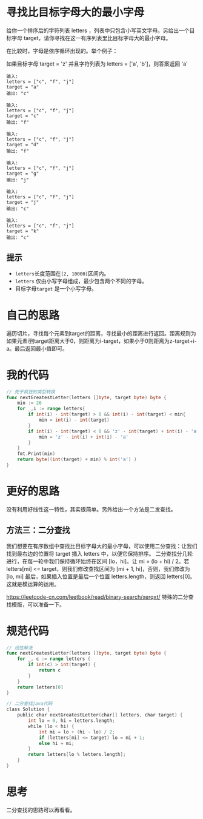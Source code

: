 # 寻找比目标字母大的最小字母

给你一个排序后的字符列表 letters ，列表中只包含小写英文字母。另给出一个目标字母 target，请你寻找在这一有序列表里比目标字母大的最小字母。

在比较时，字母是依序循环出现的。举个例子：

如果目标字母 target = 'z' 并且字符列表为 letters = ['a', 'b']，则答案返回 'a'

```
输入:
letters = ["c", "f", "j"]
target = "a"
输出: "c"

输入:
letters = ["c", "f", "j"]
target = "c"
输出: "f"

输入:
letters = ["c", "f", "j"]
target = "d"
输出: "f"

输入:
letters = ["c", "f", "j"]
target = "g"
输出: "j"

输入:
letters = ["c", "f", "j"]
target = "j"
输出: "c"

输入:
letters = ["c", "f", "j"]
target = "k"
输出: "c"
```

## 提示

- `letters`长度范围在`[2, 10000]`区间内。
- `letters` 仅由小写字母组成，最少包含两个不同的字母。
- 目标字母`target` 是一个小写字母。

# 自己的思路

遍历切片，寻找每个元素到target的距离，寻找最小的距离进行返回。距离规则为如果元素i到target距离大于0，则距离为i-target，如果小于0则距离为z-target+i-a。最后返回最小值即可。

# 我的代码

```go
// 死于疯狂的类型转换
func nextGreatestLetter(letters []byte, target byte) byte {
    min := 26
    for _,i := range letters{
        if int(i) - int(target) > 0 && int(i) - int(target) < min{
            min = int(i) - int(target)
        }
        if int(i) - int(target) < 0 && 'z' - int(target) + int(i) - 'a' < min{
            min = 'z' - int(i) + int(i) - 'a'
        }
    }
    fmt.Print(min)
    return byte((int(target) + min) % int('a') ) 
}

```

# 更好的思路

没有利用好线性这一特性，其实很简单。另外给出一个方法是二发查找。

## 方法三：二分查找

我们想要在有序数组中查找比目标字母大的最小字母，可以使用二分查找：让我们找到最右边的位置将 target 插入 letters 中，以便它保持排序。
二分查找分几轮进行，在每一轮中我们保持循环始终在区间 [lo，hi]。让 mi = (lo + hi) / 2。若 letters[mi] <= target，则我们修改查找区间为 [mi + 1, hi]，否则，我们修改为 [lo, mi]
最后，如果插入位置是最后一个位置 letters.length，则返回 letters[0]。这就是模运算的运用。

https://leetcode-cn.com/leetbook/read/binary-search/xerqxt/   特殊的二分查找模版，可以准备一下。



# 规范代码

```go
// 线性解法
func nextGreatestLetter(letters []byte, target byte) byte {
    for _, c := range letters {
        if int(c) > int(target) {
            return c
        }
    }
    return letters[0]
}

// 二分查找java代码
class Solution {
    public char nextGreatestLetter(char[] letters, char target) {
        int lo = 0, hi = letters.length;
        while (lo < hi) {
            int mi = lo + (hi - lo) / 2;
            if (letters[mi] <= target) lo = mi + 1;
            else hi = mi;
        }
        return letters[lo % letters.length];
    }
}
```

# 思考

二分查找的思路可以再看看。

